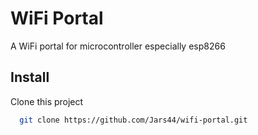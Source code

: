 
# WiFi Portal

A WiFi portal for microcontroller especially esp8266
## Install

Clone this project

```bash
  git clone https://github.com/Jars44/wifi-portal.git
```


